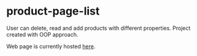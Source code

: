 # product-page-list
User can delete, read and add products with different properties. Project created with OOP approach.

Web page is currently hosted [here](http://marianhasyak.ct8.pl/).
